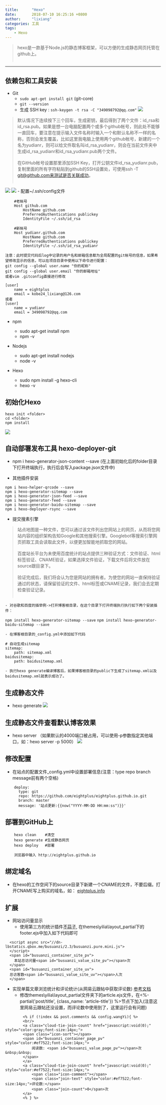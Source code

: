 ```yaml
---
title:      "Hexo"
date:       2018-07-10 16:25:16 +0800
author:     "lixiang"
categories: 工具
tags:
    - Hexo
---
```


> hexo是一款基于Node.js的静态博客框架，可以方便的生成静态网页托管在github上。<br><br>

---

## 依赖包和工具安装

- Git
    - `sudo apt-get install git`  (git-core)
    - `git --version`
    - 生成 SSH key : `ssh-keygen -t rsa -C "349098792@qq.com"`
![](img/2018/hexo/01.png)

> 默认情况下连续按下三个回车，生成密钥，最后得到了两个文件：id_rsa和id_rsa.pub。如果是想一台电脑配置两个或多个github帐号，则此处不能够一直回车，要注意在提示输入文件名称时输入一个和默认名称不一样的名称，否则会发生覆盖，比如这里我电脑上使用两个github帐号，新建的一个名为yudianr，则可以给文件取名叫id_rsa_yudianr，则会在当前文件夹中生成id_rsa_yudianr和id_rsa_yudianr.pub两个文件。<br><br>
> 在GitHub帐号设置那里添加SSH Key，打开公钥文件id_rsa_yudianr.pub，复制里面的所有字符粘贴到github的SSH设置处，可使用ssh -T git@github.com来测试是否关联成功。<br><br>

![](img/2018/hexo/02.png)
![](img/2018/hexo/03.png)
    - 配置~/.ssh/config文件
```
    #老帐号
    Host github.com
        HostName github.com
        PreferredAuthentications publickey
        IdentityFile ~/.ssh/id_rsa

    #新帐号
    Host yudianr.github.com
        HostName github.com
        PreferredAuthentications publickey
        IdentityFile ~/.ssh/id_rsa_yudianr

注意：此时提交代码后log中记录的用户名和邮箱信息都为全局配置的git帐号的信息，如果希望修改显示的信息，可以在项目目录中使用以下命令进行配置：
git config --global user.name "你的昵称"
git config --global user.email "你的邮箱地址"
或者vim .gitconfig直接进行修改

[user]
    name = eightplus
    email = kobe24_lixiang@126.com
或者
[user]
    name = yudianr
    email = 349098792@qq.com

```

- npm
    - sudo apt-get install npm
    - npm -v

- Nodejs
    - sudo apt-get install nodejs
    - node -v

- Hexo
    - sudo npm install -g hexo-cli
    - hexo -v


## 初始化Hexo
```
hexo init <folder>
cd <folder>
npm install
```
![](img/2018/hexo/04.png)

## 自动部署发布工具 hexo-deployer-git
- npm i hexo-generator-json-content --save (在上面初始化后的folder目录下打开终端执行，执行后会写入package.json文件中)

- 其他插件安装

```
npm i hexo-helper-qrcode --save
npm i hexo-generator-sitemap --save
npm i hexo-generator-json-feed --save
npm i hexo-generator-feed --save
npm i hexo-generator-baidu-sitemap --save
npm i hexo-deployer-rsync --save

```

- 提交搜素引擎
> 站点地图是一种文件，您可以通过该文件列出您网站上的网页，从而将您网站内容的组织架构告知Google和其他搜索引擎。Googlebot等搜索引擎网页抓取工具会读取此文件，以便更加智能地抓取您的网站。<br><br>
> 百度站长平台为未使用百度统计的站点提供三种验证方式：文件验证、html标签验证、CNAME验证，如果选择文件验证，下载文件后将文件放在source跟目录下。<br><br>
> 验证完成后，我们将会认为您是网站的拥有者。为使您的网站一直保持验证通过的状态，请保留验证的文件、html标签或CNAME记录，我们会去定期检查验证记录。<br><br>

    - 对谷歌和百度的插举例->打开博客根目录，在这个目录下打开终端执行执行如下两个安装插件：
`npm install hexo-generator-sitemap --save`
`npm install hexo-generator-baidu-sitemap --save`

    - 在博客根目录的_config.yml中添加如下代码
```
# 自动生成sitemap
sitemap:
    path: sitemap.xml
baidusitemap:
    path: baidusitemap.xml
```

    - 执行hexo generate编译博客后，如果博客根目录的public下生成了sitemap.xml以及baidusitemap.xml就表示成功了。


## 生成静态文件
- hexo generate
![](img/2018/hexo/05.png)

## 生成静态文件查看默认博客效果
- hexo server  （如果默认的4000端口被占用，可以使用-p参数指定其他端口，如：hexo server -p 5000）
![](img/2018/hexo/06.png)

## 修改配置
- 在站点的配置文件_config.yml中设置部署信息(注意：type repo branch message前有两个空格)
```
    deploy:
      type: git
      repo: https://github.com/eightplus/eightplus.github.io.git
      branch: master
      message: '站点更新:{{now("YYYY-MM-DD HH:mm:ss")}}'
```

## 部署到GitHub上
```
    hexo clean    #清空
    hexo generate #生成静态网页
    hexo deploy   #部署

    浏览器中输入 http://eightplus.github.io
```

## 绑定域名
- 在hexo的工作空间下的source目录下新建一个CNAME的文件，不要后缀。打开CNAME写上购买的域名，如： [eightplus.info](eightplus.info)

## 扩展
- 网站访问量显示
    - 使用第三方的统计插件[不蒜子](http://ibruce.info/2015/04/04/busuanzi/), 在themes\yilia\layout\_partial下的footer.ejs中加入如下代码即可
```
  <script async src="//dn-lbstatics.qbox.me/busuanzi/2.3/busuanzi.pure.mini.js">
  </script>
  <span id="busuanzi_container_site_pv">
    本站总访问量<span id="busuanzi_value_site_pv"></span>次
  </span>
  <span id="busuanzi_container_site_uv">
  总访客数<span id="busuanzi_value_site_uv"></span>人次
  </span>
```

- 实现单篇文章浏览统计和评论统计(从网易云跟帖中获取评论数) [参考文档](http://lawlite.me/2017/04/10/Hexo-Github%E6%90%AD%E5%BB%BA%E8%87%AA%E5%B7%B1%E7%9A%84%E5%8D%9A%E5%AE%A2/)
    - 修改themes\yilia\layout\_partial文件夹下的article.ejs文件，在<%- partial('post/title', {class_name: 'article-title'}) %>节点下加入(注意这里网易云跟帖还没设置，而评论数中使用到了，这里运行会有问题)
```<!-- 显示阅读和评论数 -->
        <% if (!index && post.comments && config.wangYi){ %>
        <br/>
        <a class="cloud-tie-join-count" href="javascript:void(0);" style="color:gray;font-size:14px;">
        <span class="icon-sort"></span>
        <span id="busuanzi_container_page_pv" style="color:#ef7522;font-size:14px;">
            阅读数: <span id="busuanzi_value_page_pv"></span>次 &nbsp;&nbsp;
        </span>
        </a>
        <a class="cloud-tie-join-count" href="javascript:void(0);" style="color:#ef7522;font-size:14px;">
            <span class="icon-comment"></span>
            <span class="join-text" style="color:#ef7522;font-size:14px;">评论数:</span>
            <span class="join-count">0</span>次
        </a>
        <% } %>
```



